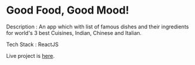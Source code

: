 # Good Food, Good Mood!
Description : An app which with list of famous dishes and their ingredients for world's 3 best Cuisines, Indian, Chinese and Italian.

Tech Stack : ReactJS

Live project is [here](https://7ktkk1.csb.app/).
